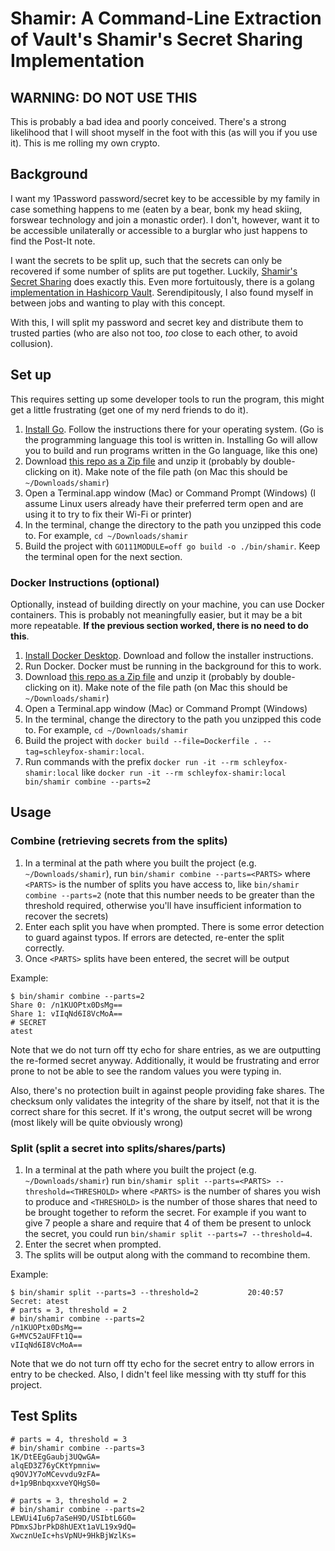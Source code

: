 # Shamir: A Command-Line Extraction of Vault's Shamir's Secret Sharing Implementation

## WARNING: DO NOT USE THIS

This is probably a bad idea and poorly conceived. There's a strong likelihood
that I will shoot myself in the foot with this (as will you if you use it).
This is me rolling my own crypto.

## Background

I want my 1Password password/secret key to be accessible by my family in case
something happens to me (eaten by a bear, bonk my head skiing, forswear
technology and join a monastic order). I don't, however, want it to be
accessible unilaterally or accessible to a burglar who just happens to find the
Post-It note.

I want the secrets to be split up, such that the secrets can only be recovered
if some number of splits are put together. Luckily, [Shamir's Secret
Sharing](https://en.wikipedia.org/wiki/Shamir%27s_Secret_Sharing) does exactly
this. Even more fortuitously, there is a golang [implementation in Hashicorp
Vault](https://github.com/hashicorp/vault/tree/master/shamir). Serendipitously,
I also found myself in between jobs and wanting to play with this concept.

With this, I will split my password and secret key and distribute them to
trusted parties (who are also not too, _too_ close to each other, to avoid
collusion).

## Set up

This requires setting up some developer tools to run the program, this might
get a little frustrating (get one of my nerd friends to do it).

1. [Install Go](https://golang.org/doc/install). Follow the instructions there
   for your operating system. (Go is the programming language this tool is
   written in. Installing Go will allow you to build and run programs written
   in the Go language, like this one)
2. Download [this repo as a Zip
   file](https://github.com/schleyfox/shamir/archive/main.zip) and unzip it
   (probably by double-clicking on it). Make note of the file path (on Mac this
   should be `~/Downloads/shamir`)
3. Open a Terminal.app window (Mac) or Command Prompt (Windows) (I assume Linux
   users already have their preferred term open and are using it to try to fix
   their Wi-Fi or printer)
4. In the terminal, change the directory to the path you unzipped this code to.
   For example, `cd ~/Downloads/shamir`
5. Build the project with `GO111MODULE=off go build -o ./bin/shamir`. Keep the terminal open
   for the next section.

### Docker Instructions (optional)

Optionally, instead of building directly on your machine, you can use Docker
containers. This is probably not meaningfully easier, but it may be a bit more
repeatable. **If the previous section worked, there is no need to do this**.

1. [Install Docker Desktop](https://www.docker.com/products/docker-desktop).
   Download and follow the installer instructions.
2. Run Docker. Docker must be running in the background for this to work.
3. Download [this repo as a Zip
   file](https://github.com/schleyfox/shamir/archive/main.zip) and unzip it
   (probably by double-clicking on it). Make note of the file path (on Mac this
   should be `~/Downloads/shamir`)
4. Open a Terminal.app window (Mac) or Command Prompt (Windows)
5. In the terminal, change the directory to the path you unzipped this code to.
   For example, `cd ~/Downloads/shamir`
6. Build the project with `docker build --file=Dockerfile .
   --tag=schleyfox-shamir:local`.
7. Run commands with the prefix `docker run -it --rm schleyfox-shamir:local`
   like `docker run -it --rm schleyfox-shamir:local bin/shamir combine
   --parts=2`

## Usage

### Combine (retrieving secrets from the splits)

1. In a terminal at the path where you built the project (e.g.
   `~/Downloads/shamir`), run `bin/shamir combine --parts=<PARTS>` where
   `<PARTS>` is the number of splits you have access to, like `bin/shamir
   combine --parts=2` (note that this number needs to be greater than the
   threshold required, otherwise you'll have insufficient information to
   recover the secrets)
2. Enter each split you have when prompted. There is some error detection to
   guard against typos. If errors are detected, re-enter the split correctly.
3. Once `<PARTS>` splits have been entered, the secret will be output

Example:

```
$ bin/shamir combine --parts=2
Share 0: /n1KUOPtx0DsMg==
Share 1: vIIqNd6I8VcMoA==
# SECRET
atest
```

Note that we do not turn off tty echo for share entries, as we are outputting
the re-formed secret anyway. Additionally, it would be frustrating and error
prone to not be able to see the random values you were typing in.

Also, there's no protection built in against people providing fake shares. The
checksum only validates the integrity of the share by itself, not that it is
the correct share for this secret. If it's wrong, the output secret will be
wrong (most likely will be quite obviously wrong)

### Split (split a secret into splits/shares/parts)

1. In a terminal at the path where you built the project (e.g. `~/Downloads/shamir`) run `bin/shamir split --parts=<PARTS> --threshold=<THRESHOLD>` where `<PARTS>` is the number of shares you wish to produce and `<THRESHOLD>` is the number of those shares that need to be brought together to reform the secret. For example if you want to give 7 people a share and require that 4 of them be present to unlock the secret, you could run `bin/shamir split --parts=7 --threshold=4`.
2. Enter the secret when prompted.
3. The splits will be output along with the command to recombine them.

Example:

```
$ bin/shamir split --parts=3 --threshold=2           20:40:57
Secret: atest
# parts = 3, threshold = 2
# bin/shamir combine --parts=2
/n1KUOPtx0DsMg==
G+MVC52aUFFt1Q==
vIIqNd6I8VcMoA==
```

Note that we do not turn off tty echo for the secret entry to allow errors in
entry to be checked. Also, I didn't feel like messing with tty stuff for this
project.

## Test Splits

```
# parts = 4, threshold = 3
# bin/shamir combine --parts=3
1K/DtEEgGaubj3UQwGA=
alqED3Z76yCKtYpmniw=
q9OVJY7oMCevvdu9zFA=
d+1p9BnbqxxveYQHgS0=
```

```
# parts = 3, threshold = 2
# bin/shamir combine --parts=2
LEWUi4Iu6p7aSeH9D/USIbtL6G0=
PDmxSJbrPkD8hUEXt1aVL19x9dQ=
XwcznUeIc+hsVpNU+9HkBjWzlKs=
```
